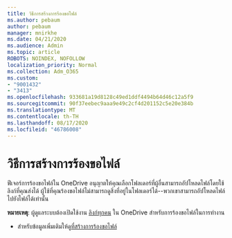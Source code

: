 ```yaml
---
title: วิธีการสร้างการร้องขอไฟล์
ms.author: pebaum
author: pebaum
manager: mnirkhe
ms.date: 04/21/2020
ms.audience: Admin
ms.topic: article
ROBOTS: NOINDEX, NOFOLLOW
localization_priority: Normal
ms.collection: Adm_O365
ms.custom:
- "9001432"
- "3413"
ms.openlocfilehash: 933681a19d8128c49ed1ddf4494b64d46c12a5f9
ms.sourcegitcommit: 90f37eebec9aaa9e49c2cf4d201152c5e20e384b
ms.translationtype: MT
ms.contentlocale: th-TH
ms.lasthandoff: 08/17/2020
ms.locfileid: "46786008"
---
```

# <a name="how-to-create-a-file-request"></a>วิธีการสร้างการร้องขอไฟล์

ฟีเจอร์การร้องขอไฟล์ใน OneDrive อนุญาตให้คุณเลือกโฟลเดอร์ที่ผู้อื่นสามารถอัปโหลดไฟล์โดยใช้ลิงก์ที่คุณส่งได้ ผู้ใช้ที่คุณร้องขอไฟล์ไม่สามารถดูสิ่งที่อยู่ในโฟลเดอร์ได้--พวกเขาสามารถอัปโหลดไฟล์ไปยังไฟล์ได้เท่านั้น

**หมายเหตุ**: ผู้ดูแลระบบต้องเปิดใช้งาน [ลิงก์ทุกคน](https://docs.microsoft.com/sharepoint/turn-external-sharing-on-or-off) ใน OneDrive สำหรับการร้องขอไฟล์ในการทำงาน

- สำหรับข้อมูลเพิ่มเติมให้ดู[ที่สร้างการร้องขอไฟล์](https://support.office.com/article/create-a-file-request-f54aa7f8-2589-4421-b351-d415fc3b83af)
